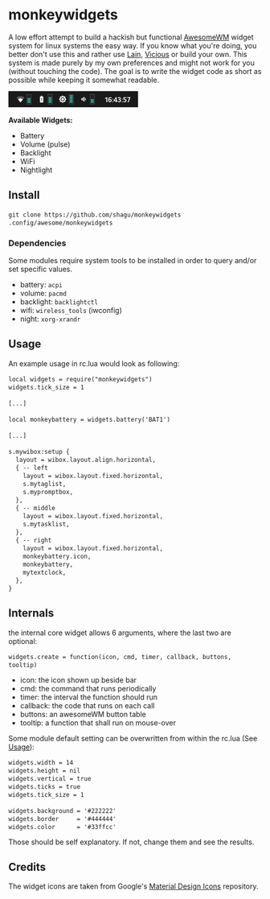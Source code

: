 # monkeywidgets

A low effort attempt to build a hackish but functional [AwesomeWM](https://awesomewm.org/) widget system for linux systems the easy way. If you know what you're doing, you better don't use this and rather use [Lain](https://github.com/lcpz/lain), [Vicious](https://github.com/vicious-widgets/vicious) or build your own.
This system is made purely by my own preferences and might not work for you (without touching the code). The goal is to write the widget code as short as possible while keeping it somewhat readable.

![preview](preview.png)

**Available Widgets:**
- Battery
- Volume (pulse)
- Backlight
- WiFi
- Nightlight

## Install

    git clone https://github.com/shagu/monkeywidgets .config/awesome/monkeywidgets

### Dependencies

Some modules require system tools to be installed in order to query and/or set specific values.

- battery: `acpi`
- volume: `pacmd`
- backlight: `backlightctl`
- wifi: `wireless_tools` (iwconfig)
- night: `xorg-xrandr`

## Usage

An example usage in rc.lua would look as following:

    local widgets = require("monkeywidgets")
    widgets.tick_size = 1

    [...]

    local monkeybattery = widgets.battery('BAT1')

    [...]

    s.mywibox:setup {
      layout = wibox.layout.align.horizontal,
      { -- left
        layout = wibox.layout.fixed.horizontal,
        s.mytaglist,
        s.mypromptbox,
      },
      { -- middle
        layout = wibox.layout.fixed.horizontal,
        s.mytasklist,
      },
      { -- right
        layout = wibox.layout.fixed.horizontal,
        monkeybattery.icon,
        monkeybattery,
        mytextclock,
      },
    }

## Internals
the internal core widget allows 6 arguments, where the last two are optional:

    widgets.create = function(icon, cmd, timer, callback, buttons, tooltip)

- icon: the icon shown up beside bar
- cmd: the command that runs periodically
- timer: the interval the function should run
- callback: the code that runs on each call
- buttons: an awesomeWM button table
- tooltip: a function that shall run on mouse-over

Some module default setting can be overwritten from within the rc.lua (See [Usage](Usage)):

    widgets.width = 14
    widgets.height = nil
    widgets.vertical = true
    widgets.ticks = true
    widgets.tick_size = 1

    widgets.background = '#222222'
    widgets.border     = '#444444'
    widgets.color      = '#33ffcc'

Those should be self explanatory. If not, change them and see the results.

## Credits

The widget icons are taken from Google's [Material Design Icons](https://github.com/google/material-design-icons.git) repository.